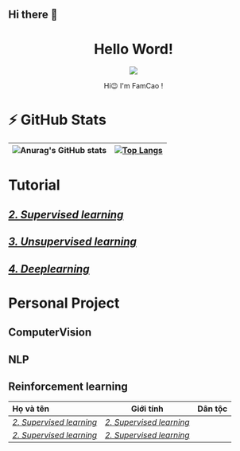 ## Hi there 👋
<div align="center" >
    <h1>  Hello Word! </h1>
</div>


<p align="center">
    <img src="https://media2.giphy.com/media/gjrYDwbjnK8x36xZIO/giphy.gif?cid=ecf05e473h2ld3jqhwcjj2e6gj2k8ovy1t9qr7ub6rq8uegk&rid=giphy.gif&ct=s">
</p>

<div align="center">
Hí😉 
I'm FamCao ! <br>
</div>

# ⚡ GitHub Stats
![Anurag's GitHub stats](https://github-readme-stats.vercel.app/api?username=pham-cao&show_icons=true&theme=radical)|[![Top Langs](https://github-readme-stats.vercel.app/api/top-langs/?username=pham-cao&langs_count=3&theme=radical)](https://github.com/anuraghazra/github-readme-stats)
|:------------:|:-------------:|


# Tutorial
## 
## [*2. Supervised learning*](https://github.com/pham-cao/Tutorial/tree/main/Supervised%20learning)
## [*3. Unsupervised learning*](https://github.com/pham-cao/Tutorial/tree/main/Supervised%20learning)
## [*4. Deeplearning*](https://github.com/pham-cao/Tutorial/tree/main/Deeplearning)



# Personal Project
## ComputerVision
## NLP
## Reinforcement learning

|Họ và tên | Giới tính|Dân tộc|
|:---|:----------------:|----:|
| [*2. Supervised learning*](https://github.com/pham-cao/Tutorial/tree/main/Supervised%20learning) |  [*2. Supervised learning*](https://github.com/pham-cao/Tutorial/tree/main/Supervised%20learning)|
| [*2. Supervised learning*](https://github.com/pham-cao/Tutorial/tree/main/Supervised%20learning)| [*2. Supervised learning*](https://github.com/pham-cao/Tutorial/tree/main/Supervised%20learning)|
